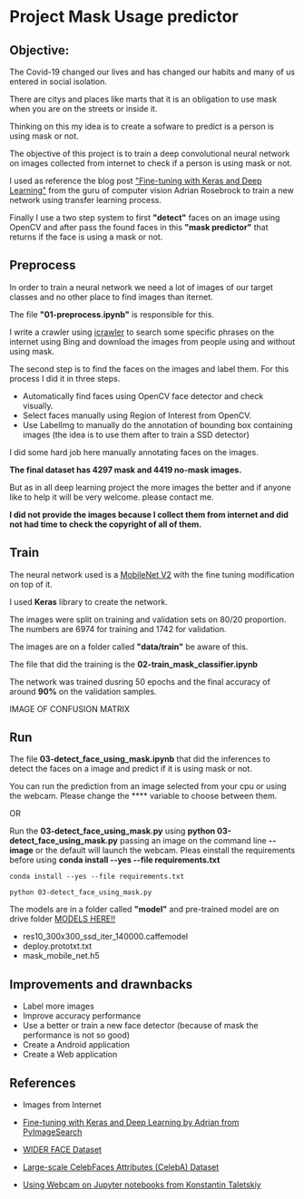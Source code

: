 # Project Mask Usage predictor

## Objective:

The Covid-19 changed our lives and has changed our habits and many of us entered in social isolation.

There are citys and places like marts that it is an obligation to use mask when you are on the streets or inside it.

Thinking on this my idea is to create a sofware to predict is a person is using mask or not.

The objective of this project is to train a deep convolutional neural network on images collected from internet to check if a person is using mask or not.

I used as reference the blog post ["Fine-tuning with Keras and Deep Learning"](https://www.pyimagesearch.com/2019/06/03/fine-tuning-with-keras-and-deep-learning/) from the guru of computer vision Adrian Rosebrock to train a new network using transfer learning process.

Finally I use a two step system to first **"detect"** faces on an image using OpenCV and after pass the found faces in this **"mask predictor"** that returns if the face is using a mask or not.

## Preprocess

In order to train a neural network we need a lot of images of our target classes and no other place to find images than iternet.

The file **"01-preprocess.ipynb"** is responsible for this.

I write a crawler using [icrawler](https://pypi.org/project/icrawler/) to search some specific phrases on the internet using Bing and download the images from people using and without using mask.

The second step is to find the faces on the images and label them. For this process I did it in three steps.
- Automatically find faces using OpenCV face detector and check visually.
- Select faces manually using Region of Interest from OpenCV.
- Use LabelImg to manually do the annotation of bounding box containing images (the idea is to use them after to train a SSD detector)

I did some hard job here manually annotating faces on the images.

**The final dataset has 4297 mask and 4419 no-mask images.**

But as in all deep learning project the more images the better and if anyone like to help it will be very welcome. please contact me.

**I did not provide the images because I collect them from internet and did not had time to check the copyright of all of them.**

## Train

The neural network used is a [MobileNet V2](https://keras.io/applications/) with the fine tuning modification on top of it.

I used **Keras** library to create the network.

The images were split on training and validation sets on 80/20 proportion. The numbers are 6974 for training and 1742 for validation.

The images are on a folder called **"data/train"** be aware of this.

The file that did the training is the **02-train_mask_classifier.ipynb**

The network was trained dusring 50 epochs and the final accuracy of around **90%** on the validation samples.

IMAGE OF CONFUSION MATRIX

## Run

The file **03-detect_face_using_mask.ipynb** that did the inferences to detect the faces on a image and predict if it is using mask or not.

You can run the prediction from an image selected from your cpu or using the webcam. Please change the **** variable to choose between them.

OR

Run the **03-detect_face_using_mask.py** using **python 03-detect_face_using_mask.py** passing an image on the command line **--image** or the default will launch the webcam. Pleas einstall the requirements before using **conda install --yes --file requirements.txt**

```
conda install --yes --file requirements.txt

python 03-detect_face_using_mask.py
```

The models are in a folder called **"model"** and pre-trained model are on drive folder [MODELS HERE!!](https://drive.google.com/open?id=1WNttcVDXo49R9hTG3P3J5iHB73dNTf2B)
- res10_300x300_ssd_iter_140000.caffemodel
- deploy.prototxt.txt
- mask_mobile_net.h5

## Improvements and drawnbacks

- Label more images
- Improve accuracy performance
- Use a better or train a new face detector (because of mask the performance is not so good)
- Create a Android application
- Create a Web application

## References
- Images from Internet

- [Fine-tuning with Keras and Deep Learning by Adrian from PyImageSearch](https://www.pyimagesearch.com/2019/06/03/fine-tuning-with-keras-and-deep-learning/)

- [WIDER FACE Dataset](http://shuoyang1213.me/WIDERFACE/)

- [Large-scale CelebFaces Attributes (CelebA) Dataset](http://mmlab.ie.cuhk.edu.hk/projects/CelebA.html)

- [Using Webcam on Jupyter notebooks from Konstantin Taletskiy](https://github.com/ktaletsk/NCCV/blob/master/1_OpenCV_Jupyter_webcam.ipynb)